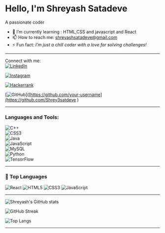 # Hello, I'm Shreyash Satadeve  
A passionate coder  

- 🌱 I’m currently learning : HTML,CSS and javascript and React 
- 📫 How to reach me: shreyashsatadeve@gmail.com  
- ⚡ Fun fact: *I'm just a chill coder with a love for solving challenges!*  

---

 Connect with me:  
[![LinkedIn](https://img.shields.io/badge/LinkedIn-%230077B5.svg?style=for-the-badge&logo=linkedin&logoColor=white)]( https://www.linkedin.com/in/shreyash-satadeve/) 

[![Instagram](https://img.shields.io/badge/Instagram-%23E4405F.svg?style=for-the-badge&logo=instagram&logoColor=white)](https://www.instagram.com/shreyash_satadeve/)  

[![Hackerrank](https://img.shields.io/badge/Hackerrank-%232EC866.svg?style=for-the-badge&logo=hackerrank&logoColor=white)]([https://hackerrank.com/your-profile](https://www.hackerrank.com/profile/shreyashsatadeve))   

[![GitHub](https://img.shields.io/badge/GitHub-%2312100E.svg?style=for-the-badge&logo=github&logoColor=white)]([https://github.com/your-username](https://github.com/Shrey3satdeve )   

---

### Languages and Tools:  
![C++](https://img.shields.io/badge/-C++-00599C?style=flat-square&logo=c%2B%2B&logoColor=white)  
![CSS3](https://img.shields.io/badge/-CSS3-1572B6?style=flat-square&logo=css3)  
![Java](https://img.shields.io/badge/-Java-007396?style=flat-square&logo=java)  
![JavaScript](https://img.shields.io/badge/-JavaScript-F7DF1E?style=flat-square&logo=javascript&logoColor=black)  
![MySQL](https://img.shields.io/badge/-MySQL-4479A1?style=flat-square&logo=mysql&logoColor=white)  
![Python](https://img.shields.io/badge/-Python-3776AB?style=flat-square&logo=python&logoColor=white)  
![TensorFlow](https://img.shields.io/badge/-TensorFlow-FF6F00?style=flat-square&logo=tensorflow)  

---

  

### 🚀 Top Languages
![React](https://img.shields.io/badge/React-61DAFB?style=for-the-badge&logo=react&logoColor=black)
![HTML5](https://img.shields.io/badge/HTML5-E34F26?style=for-the-badge&logo=html5&logoColor=white)
![CSS3](https://img.shields.io/badge/CSS3-1572B6?style=for-the-badge&logo=css3&logoColor=white)
![JavaScript](https://img.shields.io/badge/JavaScript-F7DF1E?style=for-the-badge&logo=javascript&logoColor=black)



---
![Shreyash's GitHub stats](https://github-readme-stats.vercel.app/api?username=Shrey3satdeve&show_icons=true&theme=radical)

![GitHub Streak](https://streak-stats.demolab.com?user=Shrey3satdeve&theme=radical)

![Top Langs](https://github-readme-stats.vercel.app/api/top-langs/?username=Shrey3satdeve&layout=compact&theme=radical)

 

---



